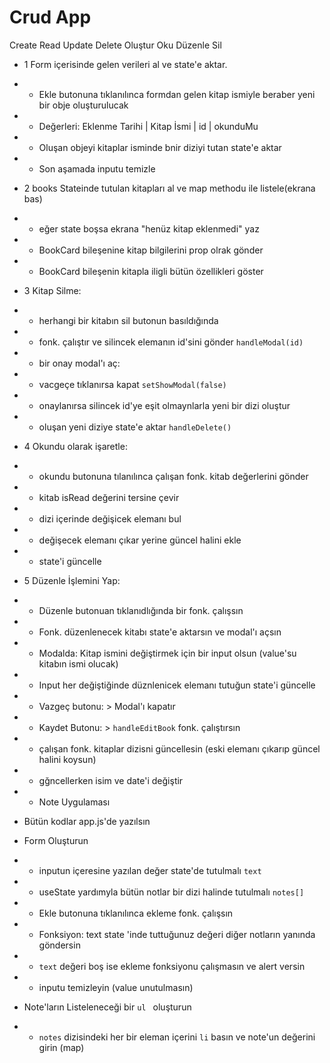 # Crud App

Create Read Update Delete
Oluştur Oku Düzenle Sil

- 1 Form içerisinde gelen verileri al ve state'e aktar.
- - Ekle butonuna tıklanılınca formdan gelen kitap ismiyle beraber yeni bir obje oluşturulucak
- - Değerleri: Eklenme Tarihi | Kitap İsmi | id | okunduMu
- - Oluşan objeyi kitaplar isminde bnir diziyi tutan state'e aktar
- - Son aşamada inputu temizle

- 2 books Stateinde tutulan kitapları al ve map methodu ile listele(ekrana bas)
- - eğer state boşsa ekrana "henüz kitap eklenmedi" yaz
- - BookCard bileşenine kitap bilgilerini prop olrak gönder
- - BookCard bileşenin kitapla iligli bütün özellikleri göster

- 3 Kitap Silme:
- - herhangi bir kitabın sil butonun basıldığında
- - fonk. çalıştır ve silincek elemanın id'sini gönder `handleModal(id)`
- - bir onay modal'ı aç:
- - vacgeçe tıklanırsa kapat `setShowModal(false)`
- - onaylanırsa silincek id'ye eşit olmaynlarla yeni bir dizi oluştur
- - oluşan yeni diziye state'e aktar `handleDelete()`

- 4 Okundu olarak işaretle:
- - okundu butonuna tılanılınca çalışan fonk. kitab değerlerini gönder
- - kitab isRead değerini tersine çevir
- - dizi içerinde değişicek elemanı bul
- - değişecek elemanı çıkar yerine güncel halini ekle
- - state'i güncelle

- 5 Düzenle İşlemini Yap:
- - Düzenle butonuan tıklanıdlığında bir fonk. çalışsın
- - Fonk. düzenlenecek kitabı state'e aktarsın ve modal'ı açsın
- - Modalda: Kitap ismini değiştirmek için bir input olsun (value'su kitabın ismi olucak)
- - Input her değiştiğinde düznlenicek elemanı tutuğun state'i güncelle
- - Vazgeç butonu: > Modal'ı kapatır
- - Kaydet Butonu: > `handleEditBook` fonk. çalıştırsın
- - çalışan fonk. kitaplar dizisni güncellesin (eski elemanı çıkarıp güncel halini koysun)
- - gğncellerken isim ve date'i değiştir

- - Note Uygulaması
- Bütün kodlar app.js'de yazılsın

- Form Oluşturun
- - inputun içeresine yazılan değer state'de tutulmalı `text`
- - useState yardımyla bütün notlar bir dizi halinde tutulmalı `notes[]`
- - Ekle butonuna tıklanılınca ekleme fonk. çalışsın
- - Fonksiyon: text state 'inde tuttuğunuz değeri diğer notların yanında göndersin
- - `text` değeri boş ise ekleme fonksiyonu çalışmasın ve alert versin
- - inputu temizleyin (value unutulmasın)

- Note'ların Listeleneceği bir `ul ` oluşturun
- - `notes` dizisindeki her bir eleman içerini `li` basın ve note'un değerini girin (map)
